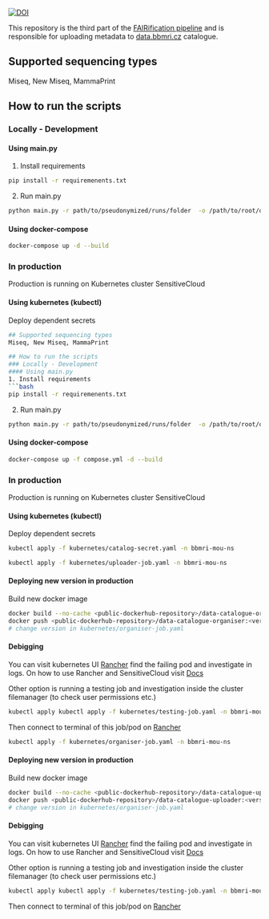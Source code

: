 [![DOI](https://zenodo.org/badge/836272240.svg)](https://doi.org/10.5281/zenodo.14236862)

This repository is the third part of the [FAIRification pipeline](https://github.com/BBMRI-cz/NGS-data-FAIRification) and is responsible for uploading metadata to [data.bbmri.cz](https://data.bbmri.cz/) catalogue.

## Supported sequencing types
Miseq, New Miseq, MammaPrint

## How to run the scripts
### Locally - Development
#### Using main.py
1. Install requirements
```bash
pip install -r requiremenents.txt
```
2. Run main.py
```bash
python main.py -r path/to/pseudonymized/runs/folder  -o /path/to/root/organisation/folder -p /path/to/patients/folder
```
#### Using docker-compose
```bash
docker-compose up -d --build
```
### In production
Production is running on Kubernetes cluster SensitiveCloud
#### Using kubernetes (kubectl)
Deploy dependent secrets
```bash
## Supported sequencing types
Miseq, New Miseq, MammaPrint

## How to run the scripts
### Locally - Development
#### Using main.py
1. Install requirements
```bash
pip install -r requiremenents.txt
```
2. Run main.py
```bash
python main.py -r path/to/pseudonymized/runs/folder  -o /path/to/root/organisation/folder -p /path/to/patients/folder
```
#### Using docker-compose
```bash
docker-compose up -f compose.yml -d --build
```
### In production
Production is running on Kubernetes cluster SensitiveCloud
#### Using kubernetes (kubectl)
Deploy dependent secrets
```bash
kubectl apply -f kubernetes/catalog-secret.yaml -n bbmri-mou-ns
```
```bash
kubectl apply -f kubernetes/uploader-job.yaml -n bbmri-mou-ns
```
#### Deploying new version in production
Build new docker image
```bash
docker build --no-cache <public-dockerhub-repository>/data-catalogue-organiser:<version> .
docker push <public-dockerhub-repository>/data-catalogue-organiser:<version> 
# change version in kubernetes/organiser-job.yaml
```
#### Debigging
You can visit kubernetes UI [Rancher](https://rancher.cloud.trusted.e-infra.cz/) find the failing pod and investigate in logs.
On how to use Rancher and SensitiveCloud visit [Docs](https://docs.cerit.io/en/platform/overview)

Other option is running a testing job and investigation inside the cluster filemanager (to check user permissions etc.)
```bash
kubectl apply kubectl apply -f kubernetes/testing-job.yaml -n bbmri-mou-ns
```
Then connect to terminal of this job/pod on [Rancher](https://rancher.cloud.trusted.e-infra.cz/)

```bash
kubectl apply -f kubernetes/organiser-job.yaml -n bbmri-mou-ns
```
#### Deploying new version in production
Build new docker image
```bash
docker build --no-cache <public-dockerhub-repository>/data-catalogue-uploader:<version> .
docker push <public-dockerhub-repository>/data-catalogue-uploader:<version> 
# change version in kubernetes/organiser-job.yaml
```
#### Debigging
You can visit kubernetes UI [Rancher](https://rancher.cloud.trusted.e-infra.cz/) find the failing pod and investigate in logs.
On how to use Rancher and SensitiveCloud visit [Docs](https://docs.cerit.io/en/platform/overview)

Other option is running a testing job and investigation inside the cluster filemanager (to check user permissions etc.)
```bash
kubectl apply kubectl apply -f kubernetes/testing-job.yaml -n bbmri-mou-ns
```
Then connect to terminal of this job/pod on [Rancher](https://rancher.cloud.trusted.e-infra.cz/)
